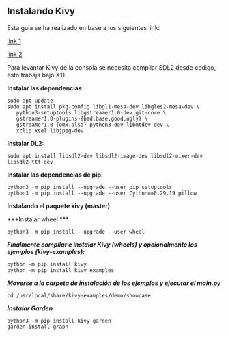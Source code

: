 ## Instalando Kivy

Esta guia se ha realizado en base a los siguientes link:

[link 1](https://kivy.readthedocs.io/en/master/installation/installation-rpi.html)

[link 2](https://kivy.org/doc/stable/installation/installation-linux.html)

Para levantar Kivy de la consola se necesita compilar SDL2 desde codigo, esto trabaja bajo X11.

**Instalar las dependencias:**

```
sudo apt update
sudo apt install pkg-config libgl1-mesa-dev libgles2-mesa-dev \
   python3-setuptools libgstreamer1.0-dev git-core \
   gstreamer1.0-plugins-{bad,base,good,ugly} \
   gstreamer1.0-{omx,alsa} python3-dev libmtdev-dev \
   xclip xsel libjpeg-dev
```

**Instalar DL2:**

```
sudo apt install libsdl2-dev libsdl2-image-dev libsdl2-mixer-dev libsdl2-ttf-dev
```

**Instalar las dependencias de pip:**

```
python3 -m pip install --upgrade --user pip setuptools
python3 -m pip install --upgrade --user Cython==0.29.19 pillow
```

**Instalando el paquete kivy (master)**

***Instalar wheel ***

```
python3 -m pip install --upgrade --user wheel
```

***Finalmente compilar e instalar Kivy (wheels) y opcionalmente los ejemplos (kivy-examples):***

```
python -m pip install kivy
python -m pip install kivy_examples
```

***Moverse a la carpeta de instalación de los ejemplos y ejecutar el main.py***

```
cd /usr/local/share/kivy-examples/demo/showcase
```
***Instalar Garden***

```
python3 -m pip install kivy-garden
garden install graph
```


